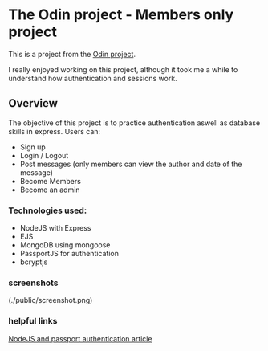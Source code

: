 # The Odin project - Members only project

This is a project from the [Odin project](https://www.theodinproject.com/paths).

I really enjoyed working on this project, although it took me a while to understand how authentication and sessions work.

## Overview

The objective of this project is to practice authentication aswell as database skills in express.
Users can:
- Sign up
- Login / Logout
- Post messages (only members can view the author and date of the message)
- Become Members
- Become an admin


### Technologies used:

- NodeJS with Express
- EJS
- MongoDB using mongoose
- PassportJS for authentication
- bcryptjs

### screenshots

(./public/screenshot.png)

### helpful links

[NodeJS and passport authentication article](https://medium.com/@prashantramnyc/node-js-with-passport-authentication-simplified-76ca65ee91e5)

